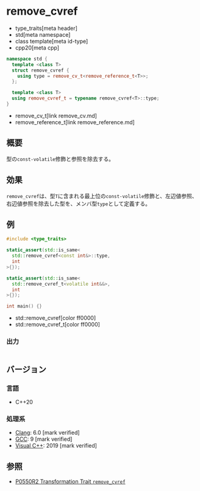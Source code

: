 # remove_cvref
* type_traits[meta header]
* std[meta namespace]
* class template[meta id-type]
* cpp20[meta cpp]

```cpp
namespace std {
  template <class T>
  struct remove_cvref {
    using type = remove_cv_t<remove_reference_t<T>>;
  };

  template <class T>
  using remove_cvref_t = typename remove_cvref<T>::type;
}
```
* remove_cv_t[link remove_cv.md]
* remove_reference_t[link remove_reference.md]

## 概要
型の`const-volatile`修飾と参照を除去する。


## 効果
`remove_cvref`は、型`T`に含まれる最上位の`const-volatile`修飾と、左辺値参照、右辺値参照を除去した型を、メンバ型`type`として定義する。


## 例
```cpp example
#include <type_traits>

static_assert(std::is_same<
  std::remove_cvref<const int&>::type,
  int
>{});

static_assert(std::is_same<
  std::remove_cvref_t<volatile int&&>,
  int
>{});

int main() {}
```
* std::remove_cvref[color ff0000]
* std::remove_cvref_t[color ff0000]

### 出力
```
```

## バージョン
### 言語
- C++20

### 処理系
- [Clang](/implementation.md#clang): 6.0 [mark verified]
- [GCC](/implementation.md#gcc): 9 [mark verified]
- [Visual C++](/implementation.md#visual_cpp): 2019 [mark verified]


## 参照
- [P0550R2 Transformation Trait `remove_cvref`](http://www.open-std.org/jtc1/sc22/wg21/docs/papers/2017/p0550r2.pdf)
